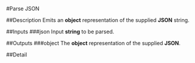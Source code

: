 #Parse JSON

##Description
Emits an **object** representation of the supplied **JSON** string.

##Inputs
###json
Input **string** to be parsed.

##Outputs
###object
The **object** representation of the supplied **JSON**.

##Detail

